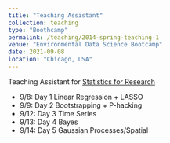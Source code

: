 ```yaml
---
title: "Teaching Assistant"
collection: teaching
type: "Boothcamp"
permalink: /teaching/2014-spring-teaching-1
venue: "Environmental Data Science Bootcamp"
date: 2021-09-08
location: "Chicago, USA"
---
```


Teaching Assistant for [Statistics for Research](https://voices.uchicago.edu/nrtenergyandenvironment/bootcamps/)

* 9/8: Day 1 Linear Regression + LASSO
* 9/9: Day 2 Bootstrapping + P-hacking
* 9/12: Day 3 Time Series
* 9/13: Day 4 Bayes
* 9/14: Day 5 Gaussian Processes/Spatial
